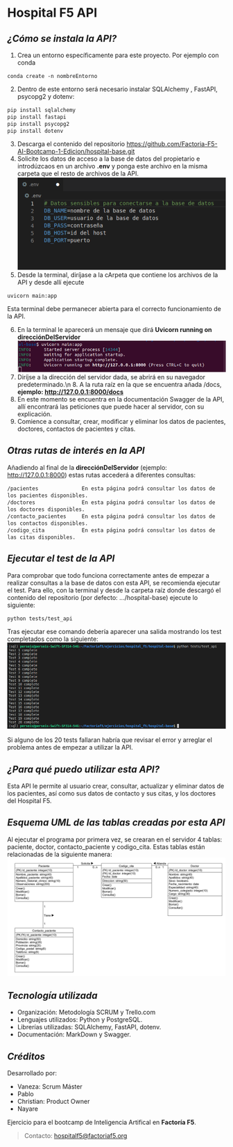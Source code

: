 # Hospital F5 API

## ***¿Cómo se instala la API?***
1. Crea un entorno específicamente para este proyecto. Por ejemplo con conda 
```
conda create -n nombreEntorno
```
2. Dentro de este entorno será necesario instalar SQLAlchemy , FastAPI, psycopg2 y dotenv:
```
pip install sqlalchemy
pip install fastapi
pip install psycopg2
pip install dotenv
```
3. Descarga el contenido del repositorio https://github.com/Factoria-F5-AI-Bootcamp-1-Edicion/hospital-base.git
4. Solicite los datos de acceso a la base de datos del propietario e introdúzcaos en un archivo **.env** y ponga este archivo en la misma carpeta que el resto de archivos de la API. ![datos sensibles](img/basedatos.png)
5. Desde la terminal, diríjase a la cArpeta que contiene los archivos de la API y desde allí ejecute
```
uvicorn main:app
```
   Esta terminal debe permanecer abierta para el correcto funcionamiento de la API.

6. En la terminal le aparecerá un mensaje que dirá **Uvicorn running on direcciónDelServidor** ![Uvicorn running on direcciónServidor](img/uvicorn.png)
7. Diríjse a la dirección del servidor dada, se abrirá en su navegador predeterminado.\n 8. A la ruta raíz en la que se encuentra añada /docs, **ejemplo: http://127.0.0.1:8000/docs**
7. En este momento se encuentra en la documentación Swagger de la API, allí encontrará las peticiones que puede hacer al servidor, con su explicación.
8. Comience a consultar, crear, modificar y eliminar los datos de pacientes, doctores, contactos de pacientes y citas.

## ***Otras rutas de interés en la API***

Añadiendo al final de la **direcciónDelServidor** (ejemplo: http://127.0.0.1:8000) estas rutas accederá a diferentes consultas:
```
/pacientes              En esta página podrá consultar los datos de los pacientes disponibles.
/doctores               En esta página podrá consultar los datos de los doctores disponibles.
/contacto_pacientes     En esta página podrá consultar los datos de los contactos disponibles.
/codigo_cita            En esta página podrá consultar los datos de las citas disponibles.
```

## ***Ejecutar el test de la API***

Para comprobar que todo funciona correctamente antes de empezar a realizar consultas a la base de datos con esta API, se recomienda ejecutar el test. Para ello, con la terminal y desde la carpeta raíz donde descargó el contenido del repositorio (por defecto: .../hospital-base) ejecute lo siguiente:
```
python tests/test_api
```
Tras ejecutar ese comando debería aparecer una salida mostrando los test completados como la siguiente:
![test](img/test.png)

Si alguno de los 20 tests fallaran habría que revisar el error y arreglar el problema antes de empezar a utilizar la API.


## ***¿Para qué puedo utilizar esta API?***

Esta API le permite al usuario crear, consultar, actualizar y eliminar datos de los pacientes, así como sus datos de contacto y sus citas, y los doctores del Hospital F5.

## ***Esquema UML de las tablas creadas por esta API***

Al ejecutar el programa por primera vez, se crearan en el servidor 4 tablas: paciente, doctor, contacto_paciente y codigo_cita. Estas tablas están relacionadas de la siguiente manera:
![esquemauml](img/esquema.png)

## ***Tecnología utilizada***

- Organización: Metodología SCRUM y Trello.com
- Lenguajes utilizados: Python y PostgreSQL.
- Librerías utilizadas: SQLAlchemy, FastAPI, dotenv.
- Documentación: MarkDown y Swagger.

## ***Créditos***

Desarrollado por: 

- Vaneza: Scrum Máster
- Pablo
- Christian: Product Owner
- Nayare

Ejercicio para el bootcamp de Inteligencia Artifical en **Factoría F5**.
> Contacto: hospitalf5@factoriaf5.org 